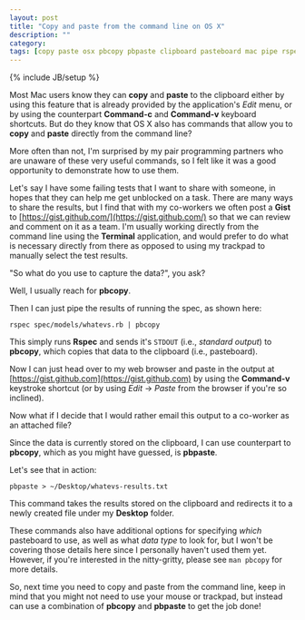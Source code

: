 ```yaml
---
layout: post
title: "Copy and paste from the command line on OS X"
description: ""
category: 
tags: [copy paste osx pbcopy pbpaste clipboard pasteboard mac pipe rspec spec]
---
```

{% include JB/setup %}

Most Mac users know they can **copy** and **paste** to the clipboard either by
using this feature that is already provided by the application's *Edit* menu,
or by using the counterpart **Command-c** and **Command-v** keyboard shortcuts.
But do they know that OS X also has commands that allow you to **copy** and
**paste** directly from the command line?

More often than not, I'm surprised by my pair programming partners who are
unaware of these very useful commands, so I felt like it was a good opportunity
to demonstrate how to use them.

Let's say I have some failing tests that I want to share with someone, in hopes
that they can help me get unblocked on a task.  There are many ways to share
the results, but I find that with my co-workers we often post a **Gist** to
[https://gist.github.com/](https://gist.github.com/) so that we can review and
comment on it as a team.  I'm usually working directly from the command line
using the **Terminal** application, and would prefer to do what is necessary
directly from there as opposed to using my trackpad to manually select the test
results.

"So what do you use to capture the data?", you ask?

Well, I usually reach for **pbcopy**.

Then I can just pipe the results of running the spec, as shown here:

    rspec spec/models/whatevs.rb | pbcopy
    
This simply runs **Rspec** and sends it's `STDOUT` (i.e., *standard output*) to
**pbcopy**, which copies that data to the clipboard (i.e., pasteboard).

Now I can just head over to my web browser and paste in the output at
[https://gist.github.com](https://gist.github.com) by using the **Command-v**
keystroke shortcut (or by using *Edit* -> *Paste* from the browser if you're so
inclined).

Now what if I decide that I would rather email this output to a co-worker as an
attached file?

Since the data is currently stored on the clipboard, I can use counterpart to
**pbcopy**, which as you might have guessed, is **pbpaste**.

Let's see that in action:

    pbpaste > ~/Desktop/whatevs-results.txt
    
This command takes the results stored on the clipboard and redirects it to a
newly created file under my **Desktop** folder.

These commands also have additional options for specifying *which* pasteboard
to use, as well as what *data type* to look for, but I won't be covering those
details here since I personally haven't used them yet.  However, if you're
interested in the nitty-gritty, please see `man pbcopy` for more details.

So, next time you need to copy and paste from the command line, keep in mind
that you might not need to use your mouse or trackpad, but instead can use a
combination of **pbcopy** and **pbpaste** to get the job done!
